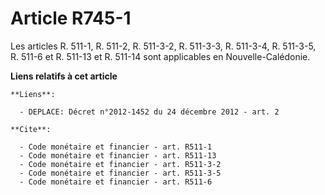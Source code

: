 # Article R745-1

Les articles R. 511-1, R. 511-2, R. 511-3-2, R. 511-3-3, R. 511-3-4, R. 511-3-5, 
R. 511-6 et R. 511-13 et R. 511-14 sont applicables en Nouvelle-Calédonie.

**Liens relatifs à cet article**

	**Liens**:

	  - DEPLACE: Décret n°2012-1452 du 24 décembre 2012 - art. 2

	**Cite**:

	  - Code monétaire et financier - art. R511-1
	  - Code monétaire et financier - art. R511-13
	  - Code monétaire et financier - art. R511-3-2
	  - Code monétaire et financier - art. R511-3-5
	  - Code monétaire et financier - art. R511-6
